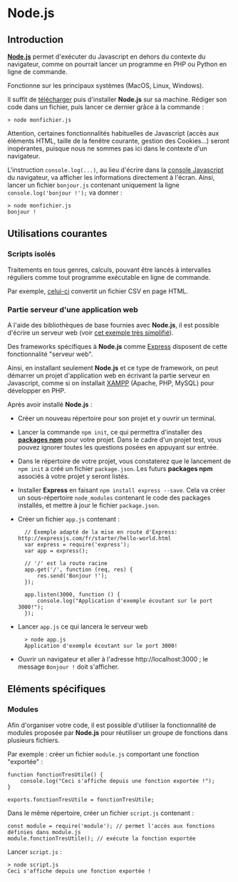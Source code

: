 # Node.js

## Introduction

[**Node.js**](https://nodejs.org/fr/) permet d'exécuter du Javascript en dehors du contexte du navigateur,
comme on pourrait lancer un programme en PHP ou Python en ligne de commande.

Fonctionne sur les principaux systèmes (MacOS, Linux, Windows).

Il suffit de [télécharger](https://nodejs.org/fr/download/) puis d'installer **Node.js** sur sa machine.
Rédiger son code dans un fichier, puis lancer ce dernier grâce à la commande :

    > node monfichier.js

Attention, certaines fonctionnalités habituelles de Javascript (accès aux éléments HTML, taille de la fenêtre courante,
gestion des Cookies...) seront inopérantes, puisque nous ne sommes pas ici dans le contexte d'un navigateur.

L'instruction `console.log(...)`, au lieu d'écrire dans la [console Javascript](http://www.toutjavascript.com/savoir/navigateur-console-javascript.php)
du navigateur, va afficher les informations directement à l'écran. Ainsi, lancer un fichier `bonjour.js`
contenant uniquement la ligne `console.log('bonjour !');` va donner :

    > node monfichier.js
    bonjour !

## Utilisations courantes

### Scripts isolés

Traitements en tous genres, calculs, pouvant être lancés à intervalles réguliers
comme tout programme exécutable en ligne de commande.

Par exemple, [celui-ci](https://gist.github.com/RandomEtc/1803645) convertit un fichier CSV en page HTML.

### Partie serveur d'une application web

A l'aide des bibliothèques de base fournies avec **Node.js**, il est possible d'écrire un serveur web (voir [cet exemple très simplifié](https://blog.risingstack.com/your-first-node-js-http-server/)).

Des frameworks spécifiques à **Node.js** comme [Express](http://expressjs.com/fr/) disposent de cette fonctionnalité "serveur web".

Ainsi, en installant seulement **Node.js** et ce type de framework, on peut démarrer un projet d'application web en écrivant la partie serveur en Javascript, comme si on installait [XAMPP](https://www.apachefriends.org/fr/index.html) (Apache, PHP, MySQL) pour développer en PHP.

Après avoir installé **Node.js** :

* Créer un nouveau répertoire pour son projet et y ouvrir un terminal.

* Lancer la commande `npm init`, ce qui permettra d'installer des **[packages npm](https://www.npmjs.com/)** pour votre projet. Dans le cadre d'un projet test, vous pouvez ignorer toutes les questions posées en appuyant sur entrée.

* Dans le répertoire de votre projet, vous constaterez que le lancement de `npm init` a créé un fichier `package.json`. Les futurs **packages npm** associés à votre projet y seront listés.

* Installer **Express** en faisant `npm install express --save`. Cela va créer un sous-répertoire `node_modules` contenant le code des packages installés, et mettre à jour le fichier `package.json`.

* Créer un fichier `app.js` contenant :

        // Exemple adapté de la mise en route d'Express: http://expressjs.com/fr/starter/hello-world.html
        var express = require('express');
        var app = express();

        // '/' est la route racine
        app.get('/', function (req, res) {
            res.send('Bonjour !');
        });

        app.listen(3000, function () {
            console.log("Application d'exemple écoutant sur le port 3000!");
        });

* Lancer `app.js` ce qui lancera le serveur web

        > node app.js
        Application d'exemple écoutant sur le port 3000!
    
* Ouvrir un navigateur et aller à l'adresse http://localhost:3000 ; le message `Bonjour !` doit s'afficher.

## Eléments spécifiques

### Modules

Afin d'organiser votre code, il est possible d'utiliser la fonctionnalité de modules proposée par **Node.js** pour réutiliser un groupe de fonctions dans plusieurs fichiers.

Par exemple : créer un fichier `module.js` comportant une fonction "exportée" :

    function fonctionTresUtile() {
        console.log("Ceci s'affiche depuis une fonction exportée !");
    }
    
    exports.fonctionTresUtile = fonctionTresUtile;

Dans le même répertoire, créer un fichier `script.js` contenant :

    const module = require('module'); // permet l'accès aux fonctions définies dans module.js
    module.fonctionTresUtile(); // exécute la fonction exportée

Lancer `script.js` :

    > node script.js
    Ceci s'affiche depuis une fonction exportée !
